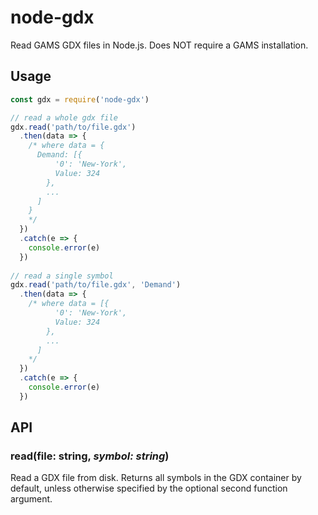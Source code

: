 # node-gdx
Read GAMS GDX files in Node.js. Does NOT require a GAMS installation.

## Usage
```js
const gdx = require('node-gdx')

// read a whole gdx file
gdx.read('path/to/file.gdx')
  .then(data => {
    /* where data = {
      Demand: [{
          '0': 'New-York',
          Value: 324
        },
        ...
      ]
    }
    */
  })
  .catch(e => {
    console.error(e)
  })
  
// read a single symbol
gdx.read('path/to/file.gdx', 'Demand')
  .then(data => {
    /* where data = [{
          '0': 'New-York',
          Value: 324
        },
        ...
      ]
    */
  })
  .catch(e => {
    console.error(e)
  })
```

## API
### read(file: string, *symbol: string*)

Read a GDX file from disk. Returns all symbols in the GDX container by default,
unless otherwise specified by the optional second function argument.

